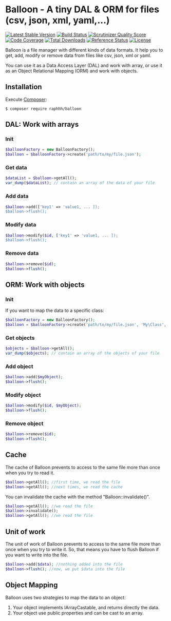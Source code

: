 # Balloon - A tiny DAL & ORM for files (csv, json, xml, yaml,...)

[![Latest Stable Version](https://poser.pugx.org/raphhh/balloon/v/stable.svg)](https://packagist.org/packages/raphhh/balloon)
[![Build Status](https://travis-ci.org/Raphhh/balloon.png)](https://travis-ci.org/Raphhh/balloon)
[![Scrutinizer Quality Score](https://scrutinizer-ci.com/g/Raphhh/balloon/badges/quality-score.png?b=master)](https://scrutinizer-ci.com/g/Raphhh/balloon/)
[![Code Coverage](https://scrutinizer-ci.com/g/Raphhh/balloon/badges/coverage.png?b=master)](https://scrutinizer-ci.com/g/Raphhh/balloon/)
[![Total Downloads](https://poser.pugx.org/raphhh/balloon/downloads.svg)](https://packagist.org/packages/raphhh/balloon)
[![Reference Status](https://www.versioneye.com/php/raphhh:balloon/reference_badge.svg?style=flat)](https://www.versioneye.com/php/raphhh:balloon/references)
[![License](https://poser.pugx.org/raphhh/balloon/license.svg)](https://packagist.org/packages/raphhh/balloon)


Balloon is a file manager with different kinds of data formats. 
It help you to get, add, modify or remove data from files like csv, json, xml or yaml.

You can use it as a Data Access Layer (DAL) and work with array, or use it as an Object Relational Mapping (ORM) and work with objects.


## Installation

Execute [Composer](https://getcomposer.org/):

```
$ composer require raphhh/balloon
```

## DAL: Work with arrays

### Init

```php
$balloonFactory = new BalloonFactory();
$balloon = $balloonFactory->create('path/to/my/file.json');
```

### Get data

```php
$dataList = $balloon->getAll();
var_dump($dataList); // contain an array of the data of your file
```

### Add data

```php
$balloon->add(['key1' => 'value1, ... ]);
$balloon->flush();
```

### Modify data

```php
$balloon->modify($id, ['key1' => 'value1, ... ]);
$balloon->flush();
```

### Remove data

```php
$balloon->remove($id);
$balloon->flush();
```

## ORM: Work with objects

### Init

If you want to map the data to a specific class:

```php
$balloonFactory = new BalloonFactory();
$balloon = $balloonFactory->create('path/to/my/file.json', 'My\Class', 'pkPropertyName');
```

### Get objects

```php
$objects = $balloon->getAll();
var_dump($objects); // contain an array of the objects of your file
```

### Add object

```php
$balloon->add($myObject);
$balloon->flush();
```

### Modify object

```php
$balloon->modify($id, $myObject);
$balloon->flush();
```

### Remove object

```php
$balloon->remove($id);
$balloon->flush();
```

## Cache

The cache of Balloon prevents to access to the same file more than once when you try to read it.

```php
$balloon->getAll(); //first time, we read the file
$balloon->getAll(); //next times, we read the cache
```

You can invalidate the cache with the method "Balloon::invalidate()".

```php
$balloon->getAll(); //we read the file
$balloon->invalidate();
$balloon->getAll(); //we read the file
```

## Unit of work

The unit of work of Balloon prevents to access to the same file more than once when you try to write it. 
So, that means you have to flush Balloon if you want to write into the file.

```php
$balloon->add($data); //nothing added into the file
$balloon->flush(); //now, we put $data into the file
```

## Object Mapping

Balloon uses two strategies to map the data to an object:

 1. Your object implements IArrayCastable, and returns directly the data.
 2. Your object use public properties and can be cast to an array.
 

